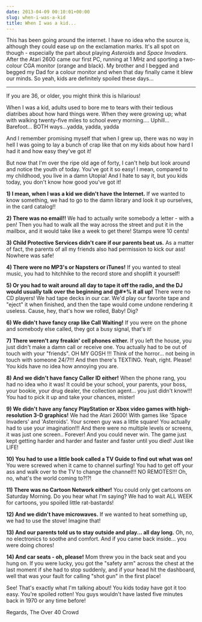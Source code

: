```yaml
---
date: 2013-04-09 00:10:01+00:00
slug: when-i-was-a-kid
title: When I was a kid...
---
```


This has been going around the internet. I have no idea who the source is, although they could ease up on the exclamation marks. It's all spot on though - especially the part about playing _Asteroids_ and _Space Invaders_. After the Atari 2600 came our first PC, running at 1 MHz and sporting a two-colour CGA monitor (orange and black). My brother and I begged and begged my Dad for a colour monitor and when that day finally came it blew our minds. So yeah, kids are definitely spoiled these days...

***


If you are 36, or older, you might think this is hilarious!




When I was a kid, adults used to bore me to tears with their tedious diatribes about how hard things were. When they were growing up; what with walking twenty-five miles to school every morning.... Uphill... Barefoot... BOTH ways...yadda, yadda, yadda




And I remember promising myself that when I grew up, there was no way in hell I was going to lay a bunch of crap like that on my kids about how hard I had it and how easy they've got it!




But now that I'm over the ripe old age of forty, I can't help but look around and notice the youth of today. You've got it so easy! I mean, compared to my childhood, you live in a damn Utopia! And I hate to say it, but you kids today, you don't know how good you've got it!




**1) I mean, when I was a kid we didn't have the Internet.** If we wanted to know something, we had to go to the damn library and look it up ourselves, in the card catalog!!




**2) There was no email!!** We had to actually write somebody a letter - with a pen! Then you had to walk all the way across the street and put it in the mailbox, and it would take like a week to get there! Stamps were 10 cents!




**3) Child Protective Services didn't care if our parents beat us.** As a matter of fact, the parents of all my friends also had permission to kick our ass! Nowhere was safe!




**4) There were no MP3's or Napsters or iTunes!** If you wanted to steal music, you had to hitchhike to the record store and shoplift it yourself!




**5) Or you had to wait around all day to tape it off the radio, and the DJ would usually talk over the beginning and @#*% it all up!** There were no CD players! We had tape decks in our car. We'd play our favorite tape and "eject" it when finished, and then the tape would come undone rendering it useless. Cause, hey, that's how we rolled, Baby! Dig?




**6) We didn't have fancy crap like Call Waiting!** If you were on the phone and somebody else called, they got a busy signal, that's it!




**7) There weren't any freakin' cell phones either.** If you left the house, you just didn't make a damn call or receive one. You actually had to be out of touch with your "friends". OH MY GOSH !!! Think of the horror... not being in touch with someone 24/7!!! And then there's TEXTING. Yeah, right. Please! You kids have no idea how annoying you are.




**8) And we didn't have fancy Caller ID either!** When the phone rang, you had no idea who it was! It could be your school, your parents, your boss, your bookie, your drug dealer, the collection agent... you just didn't know!!! You had to pick it up and take your chances, mister!




**9) We didn't have any fancy PlayStation or Xbox video games with high-resolution 3-D graphics!** We had the Atari 2600! With games like 'Space Invaders' and 'Asteroids'. Your screen guy was a little square! You actually had to use your imagination!!! And there were no multiple levels or screens, it was just one screen.. Forever! And you could never win. The game just kept getting harder and harder and faster and faster until you died! Just like LIFE!




**10) You had to use a little book called a TV Guide to find out what was on!** You were screwed when it came to channel surfing! You had to get off your ass and walk over to the TV to change the channel!!! NO REMOTES!!! Oh, no, what's the world coming to?!?!




**11) There was no Cartoon Network either!** You could only get cartoons on Saturday Morning. Do you hear what I'm saying? We had to wait ALL WEEK for cartoons, you spoiled little rat-bastards!




**12) And we didn't have microwaves.** If we wanted to heat something up, we had to use the stove! Imagine that!




**13) And our parents told us to stay outside and play... all day long.** Oh, no, no electronics to soothe and comfort. And if you came back inside... you were doing chores!




**14) And car seats - oh, please!** Mom threw you in the back seat and you hung on. If you were lucky, you got the "safety arm" across the chest at the last moment if she had to stop suddenly, and if your head hit the dashboard, well that was your fault for calling "shot gun" in the first place!




See! That's exactly what I'm talking about! You kids today have got it too easy. You're spoiled rotten! You guys wouldn't have lasted five minutes back in 1970 or any time before!




Regards,
The Over 40 Crowd
